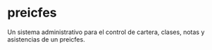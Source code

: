 # preicfes
Un sistema administrativo para el control de cartera, clases, notas y asistencias de un preicfes.

